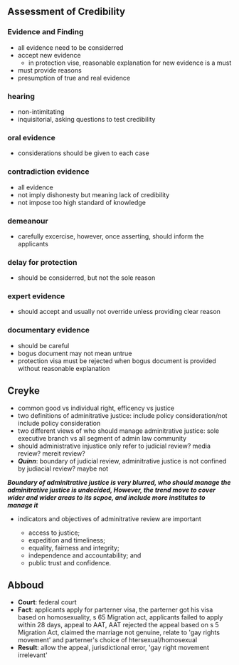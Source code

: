 ## Assessment of Credibility

### Evidence and Finding

* all evidence need to be considerred
* accept new evidence
  * in protection vise, reasonable explanation for new evidence is a must 
* must provide reasons
* presumption of true and real evidence

### hearing

* non-intimitating
* inquisitorial, asking questions to test credibility

### oral evidence

* considerations should be given to each case

### contradiction evidence

* all evidence
* not imply dishonesty but meaning lack of credibility
* not impose too high standard of knowledge

### demeanour

* carefully excercise, however, once asserting, should inform the applicants

### delay for protection

* should be considerred, but not the sole reason

### expert evidence

* should accept and usually not override unless providing clear reason

### documentary evidence

* should be careful
* bogus document may not mean untrue
* protection visa must be rejected when bogus document is provided without reasonable explanation

## Creyke

* common good vs individual right, efficency vs justice
* two definitions of adminitrative justice: include policy consideration/not include policy consideration
* two different views of who should manage adminitrative justice: sole executive branch vs all segment of admin law community
* should administrative injustice only refer to judicial review? media review? mereit review?
* ***Quinn***: boundary of judicial review, adminitrative justice is not confined by judiacial review? maybe not

***Boundary of adminitrative justice is very blurred, who should manage the adminitrative justice is undecided, However, the trend move to cover wider and wider areas to its scpoe, and include more institutes to manage it***

* indicators and objectives of adminitrative review are important

	*	access to justice;	*	expedition and timeliness;	*	equality, fairness and integrity;	*	independence and accountability; and	*	public trust and confidence.


## Abboud

* **Court**: federal court
* **Fact**: applicants apply for parterner visa, the parterner got his visa based on homosexuality, s 65 Migration act, applicants failed to apply within 28 days, appeal to AAT, AAT rejected the appeal based on s 5 Migration Act, claimed the marriage not genuine, relate to 'gay rights movement' and parterner's choice of htersexual/homosexual
* **Result**: allow the appeal, jurisdictional error, 'gay right movement irrelevant'
